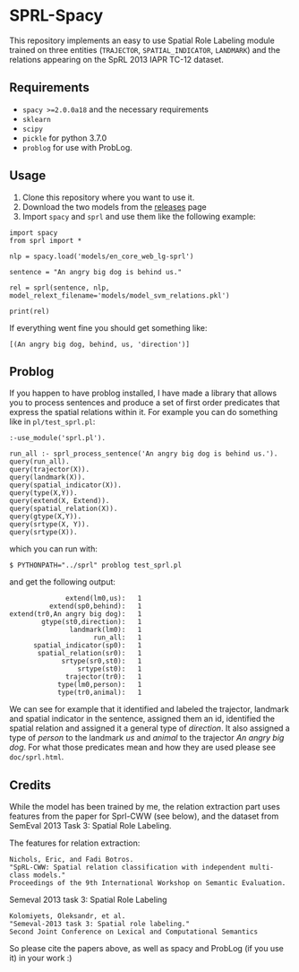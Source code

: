 # SPRL-Spacy

This repository implements an easy to use Spatial Role Labeling module trained on
three entities (`TRAJECTOR`, `SPATIAL_INDICATOR`, `LANDMARK`) and the relations appearing
on the SpRL 2013 IAPR TC-12 dataset. 

## Requirements

- `spacy >=2.0.0a18` and the necessary requirements
- `sklearn`
- `scipy`
- `pickle` for python 3.7.0
- `problog` for use with ProbLog.

## Usage

1. Clone this repository where you want to use it. 
2. Download the two models from the [releases](https://github.com/mmxgn/sprl-spacy/releases) page
3. Import `spacy` and `sprl` and use them like the following example:


```
import spacy
from sprl import *

nlp = spacy.load('models/en_core_web_lg-sprl')

sentence = "An angry big dog is behind us."

rel = sprl(sentence, nlp, model_relext_filename='models/model_svm_relations.pkl')

print(rel)
```

If everything went fine you should get something like:

```
[(An angry big dog, behind, us, 'direction')]
```
## Problog

<!-- If you happen to have problog installed, you can see `example.pl` on how to use it from -->
<!-- within problog. **Note:** If you want to use it from within problog you need to append the `sprl` directory to `PYTHONPATH`, e.g: -->

<!-- ``` -->
<!-- $ PYTHONPATH="../sprl" problog example.pl -->
<!-- ``` -->

If you happen to have problog installed, I have made a library that allows you to process sentences and produce a set of first order predicates that express the spatial relations within it. For example you can do something like in `pl/test_sprl.pl`:

```
:-use_module('sprl.pl').

run_all :- sprl_process_sentence('An angry big dog is behind us.').
query(run_all).
query(trajector(X)).
query(landmark(X)).
query(spatial_indicator(X)).
query(type(X,Y)).
query(extend(X, Extend)).
query(spatial_relation(X)).
query(gtype(X,Y)).
query(srtype(X, Y)).
query(srtype(X)).

```

which you can run with:

```
$ PYTHONPATH="../sprl" problog test_sprl.pl
```

and get the following output:

```
              extend(lm0,us):	1
          extend(sp0,behind):	1
extend(tr0,An angry big dog):	1
        gtype(st0,direction):	1
               landmark(lm0):	1
                     run_all:	1
      spatial_indicator(sp0):	1
       spatial_relation(sr0):	1
             srtype(sr0,st0):	1
                 srtype(st0):	1
              trajector(tr0):	1
            type(lm0,person):	1
            type(tr0,animal):	1
```

We can see for example that it identified and labeled the trajector, landmark and spatial indicator in the sentence, assigned them an id, identified the spatial relation and assigned it a general type of *direction*. It also assigned a type of *person* to the landmark *us* and *animal* to the trajector *An angry big dog*. For what those predicates mean and how they are used please see `doc/sprl.html`.

## Credits

While the model has been trained by me, the relation extraction part uses features from
the paper for Sprl-CWW (see below), and the dataset from SemEval 2013 Task 3: Spatial Role Labeling.

The features for relation extraction:

```
Nichols, Eric, and Fadi Botros. 
"SpRL-CWW: Spatial relation classification with independent multi-class models." 
Proceedings of the 9th International Workshop on Semantic Evaluation.
```

Semeval 2013 task 3: Spatial Role Labeling

```
Kolomiyets, Oleksandr, et al. 
"Semeval-2013 task 3: Spatial role labeling." 
Second Joint Conference on Lexical and Computational Semantics
```

So please cite the papers above, as well as spacy and ProbLog (if you use it) in your work :)


